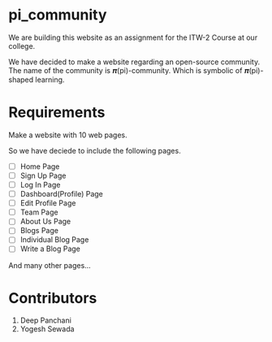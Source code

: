 # pi_community
We are building this website as an assignment for the ITW-2 Course at our college.

We have decided to make a website regarding an open-source community. The name of the community is 𝝅(pi)-community. Which is symbolic of 𝝅(pi)-shaped learning.

# Requirements
Make a website with 10 web pages.

So we have deciede to include the following pages.
- [ ] Home Page
- [ ] Sign Up Page
- [ ] Log In Page
- [ ] Dashboard(Profile) Page
- [ ] Edit Profile Page
- [ ] Team Page
- [ ] About Us Page
- [ ] Blogs Page
- [ ] Individual Blog Page
- [ ] Write a Blog Page

And many other pages...

# Contributors
1. Deep Panchani
2. Yogesh Sewada
